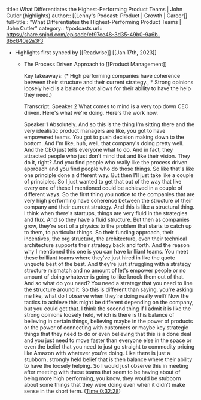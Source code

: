title:: What Differentiates the Highest-Performing Product Teams | John Cutler (highlights)
author:: [[Lenny's Podcast: Product | Growth | Career]]
full-title:: "What Differentiates the Highest-Performing Product Teams | John Cutler"
category:: #podcasts
url:: https://share.snipd.com/episode/ef97ce48-3d35-49b0-9a6b-8bc840e2a3f3

- Highlights first synced by [[Readwise]] [[Jan 17th, 2023]]
	- The Process Driven Approach to [[Product Management]]
	  
	  Key takeaways:
	  (* High performing companies have coherence between their structure and their current strategy., * Strong opinions loosely held is a balance that allows for their ability to have the help they need.)
	  
	  Transcript:
	  Speaker 2
	  What comes to mind is a very top down CEO driven. Here's what we're doing. Here's the work now.
	  
	  Speaker 1
	  Absolutely. And so this is the thing I'm sitting there and the very idealistic product managers are like, you got to have empowered teams. You got to push decision making down to the bottom. And I'm like, huh, well, that company's doing pretty well. And the CEO just tells everyone what to do. And in fact, they attracted people who just don't mind that and like their vision. They do it, right? And you find people who really like the process driven approach and you find people who do those things. So like that's like one principle done a different way. But then I'll just take like a couple of principles. So I just wanted to get that out of the way that like every one of these I mentioned could be achieved in a couple of different ways. So the first thing you notice to the companies that are very high performing have coherence between the structure of their company and their current strategy. And this is like a structural thing. I think when there's startups, things are very fluid in the strategies and flux. And so they have a fluid structure. But then as companies grow, they're sort of a physics to the problem that starts to catch up to them, to particular things. So their funding approach, their incentives, the org structure, the architecture, even their technical architecture supports their strategy back and forth. And the reason why I mentioned this one is you can have brilliant teams. You meet these brilliant teams where they've just hired in like the quote unquote best of the best. And they're just struggling with a strategy structure mismatch and no amount of let's empower people or no amount of doing whatever is going to like knock them out of that. And so what do you need? You need a strategy that you need to line the structure around it. So this is different than saying, you're asking me like, what do I observe when they're doing really well? Now the tactics to achieve this might be different depending on the company, but you could get that. I think the second thing if I admit it is like the strong opinions loosely held, which is there is this balance of believing in certain things, believing maybe in the power of products or the power of connecting with customers or maybe key strategic things that they need to do or even believing that this is a done deal and you just need to move faster than everyone else in the space or even the belief that you need to just go straight to commodity pricing like Amazon with whatever you're doing. Like there is just a stubborn, strongly held belief that is then balance where their ability to have the loosely helping. So I would just observe this in meeting after meeting with these teams that seem to be having about of being more high performing, you know, they would be stubborn about some things that they were doing even when it didn't make sense in the short term. ([Time 0:32:28](https://share.snipd.com/snip/6f2bc552-4808-4317-81c0-bc21df4af327))